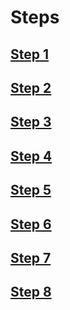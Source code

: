 # Steps
## [Step 1](step_1.md)
## [Step 2](step_2.md)
## [Step 3](step_3.md)
## [Step 4](step_4.md)
## [Step 5](step_5.md)
## [Step 6](step_6.md)
## [Step 7](step_7.md)
## [Step 8](step_8.md)
